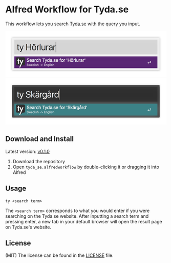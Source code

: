 # Alfred Workflow for Tyda.se
This workflow lets you search [Tyda.se](http://tyda.se/) with the query you input. 

![Alfred interface with light theme](include/search-example-light.png)
![Alfred interface with dark theme](include/search-example-dark.png)

## Download and Install
Latest version: [v0.1.0](https://github.com/simeg/alfred-workflow-tyda.se/archive/master.zip)

1. Download the repository
2. Open `tyda_se.alfredworkflow` by double-clicking it or dragging it into Alfred

## Usage
```
ty <search term>
```
The `<search term>` corresponds to what you would enter if you were searching on the Tyda.se website. After inputting a search term and pressing enter, a new tab in your default browser will open the result page on Tyda.se's website.

## License
(MIT) The license can be found in the [LICENSE](LICENSE.md) file.
